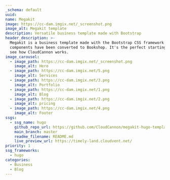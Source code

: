 ```yaml
---
_schema: default
uuid:
name: Megakit
image: https://cc-dam.imgix.net/_screenshot.png
image_alt: Megakit template
description: Versatile business template made with Bootstrap
header_description: >-
  Megakit is a business template made with the Bootstrap CSS framework. The
  components have been converted to Bookshop. It's the perfect starting point to
  see how CloudCannon works.
image_carousel:
  - image_path: https://cc-dam.imgix.net/_screenshot.png
    image_alt: Hero
  - image_path: https://cc-dam.imgix.net/5.png
    image_alt: Services
  - image_path: https://cc-dam.imgix.net/3.png
    image_alt: Portfolio
  - image_path: https://cc-dam.imgix.net/1.png
    image_alt: Blog
  - image_path: https://cc-dam.imgix.net/2.png
    image_alt: pricing
  - image_path: https://cc-dam.imgix.net/4.png
    image_alt: Footer
ssgs:
  - ssg_name: hugo
    github_repo_url: https://github.com/CloudCannon/megakit-hugo-template/
    main_branch: master
    readme_filename: README.md
    live_preview_url: https://timely-land.cloudvent.net/
priority: 1
ssg_frameworks:
  - hugo
categories:
  - Business
  - Blog
---
```

